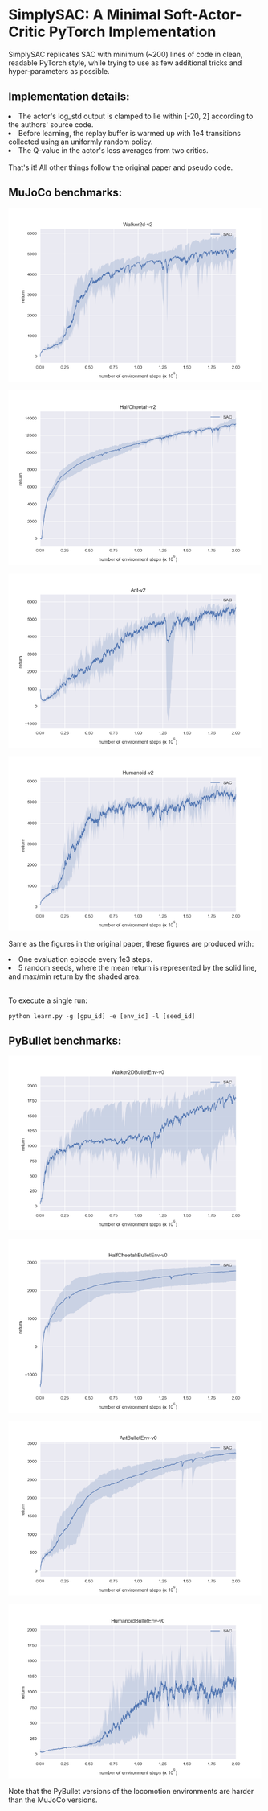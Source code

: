 # SimplySAC: A Minimal Soft-Actor-Critic PyTorch Implementation

SimplySAC replicates SAC with minimum (~200) lines of code in clean, readable PyTorch style, while trying to use as few additional tricks and hyper-parameters as possible.

## Implementation details:
<li>
The actor's log_std output is clamped to lie within [-20, 2] according to the authors' source code.
</li>
<li>
Before learning, the replay buffer is warmed up with 1e4 transitions collected using an uniformly random policy.
</li>
<li>
The Q-value in the actor's loss averages from two critics.
</li>
<br>
That's it! All other things follow the original paper and pseudo code.

## MuJoCo benchmarks:

![walker](./figures/walker2d.png)

![cheetah](./figures/halfcheetah.png)

![ant](./figures/ant.png)

![humanoid](./figures/humanoid.png)

Same as the figures in the original paper, these figures are produced with:
<li>
One evaluation episode every 1e3 steps.
</li>
<li>
5 random seeds, where the mean return is represented by the solid line, and max/min return by the shaded area.
</li>
<br>

To execute a single run:
```
python learn.py -g [gpu_id] -e [env_id] -l [seed_id]
```

## PyBullet benchmarks:

![walker_b](./figures/walker2d_bullet.png)

![cheetah_b](./figures/halfcheetah_bullet.png)

![ant_b](./figures/ant_bullet.png)

![humanoid_b](./figures/humanoid_bullet.png)

Note that the PyBullet versions of the locomotion environments are harder than the MuJoCo versions.
